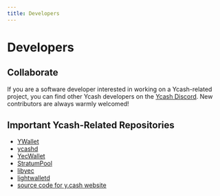 ```yaml
---
title: Developers
---
```


# Developers

## Collaborate

If you are a software developer interested in working on a Ycash-related 
project, you can find other Ycash developers on the [Ycash Discord](/forums#discord). New contributors are always warmly welcomed!

## Important Ycash-Related Repositories

- [YWallet](https://github.com/hhanh00/zwallet)
- [ycashd](https://www.github.com/ycashfoundation)
- [YecWallet](https://github.com/ycashfoundation/yecwallet)
- [StratumPool](https://github.com/ChileBob/StratumPool)
- [libyec](https://github.com/yodl/libyec)
- [lightwalletd](https://github.com/yodl/lightwalletd)
- [source code for y.cash website](https://github.com/yecdev/ydot)









